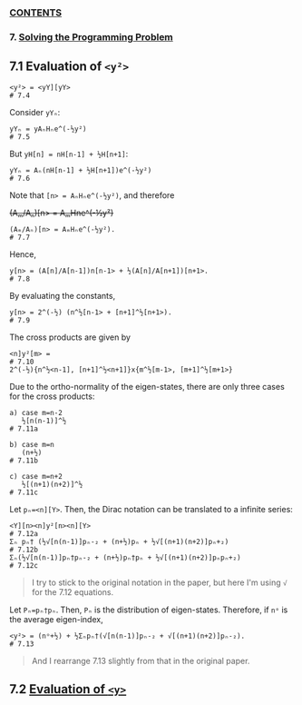 ### [CONTENTS](CONTENTS.md)

### 7. [Solving the Programming Problem](SOLVING.md)

## 7.1 Evaluation of `<y²>`

    <y²> = <yY][yY>                                                         # 7.4

Consider `yYₙ`:

    yYₙ = yAₙHₙe^(-½y²)                                                     # 7.5

But `yH[n] = nH[n-1] + ½H[n+1]`:

    yYₙ = Aₙ(nH[n-1] + ½H[n+1])e^(-½y²)                                     # 7.6

Note that `[n> = AₙHₙe^(-½y²)`, and therefore

~~(Aₘ/Aₙ)[n> = AₘHne^(-½y²)~~

    (Aₘ/Aₙ)[n> = AₘHₙe^(-½y²).                                              # 7.7

Hence,

    y[n> = (A[n]/A[n-1])n[n-1> + ½(A[n]/A[n+1])[n+1>.                       # 7.8

By evaluating the constants,

    y[n> = 2^(-½) (n^½[n-1> + [n+1]^½[n+1>).                                # 7.9

The cross products are given by

    <n]y²[m> =                                                              # 7.10
    2^(-½){n^½<n-1], [n+1]^½<n+1]}x{m^½[m-1>, [m+1]^½[m+1>}

Due to the ortho-normality of the eigen-states,
there are only three cases for the cross products:

    a) case m=n-2
       ½[n(n-1)]^½                                                          # 7.11a

    b) case m=n
       (n+½)                                                                # 7.11b

    c) case m=n+2
       ½[(n+1)(n+2)]^½                                                      # 7.11c

Let `pₙ=<n][Y>`.
Then, the Dirac notation can be translated to a infinite series:

    <Y][n><n]y²[n><n][Y>                                                    # 7.12a
    Σₙ pₙ† (½√[n(n-1)]pₙ-₂ + (n+½)pₙ + ½√[(n+1)(n+2)]pₙ+₂)                  # 7.12b
    Σₙ(½√[n(n-1)]pₙ†pₙ-₂ + (n+½)pₙ†pₙ + ½√[(n+1)(n+2)]pₙpₙ+₂)               # 7.12c

> I try to stick to the original notation in the paper, but
> here I'm using `√` for the 7.12 equations.

Let `Pₙ=pₙ†pₙ`.
Then, `Pₙ` is the distribution of eigen-states.
Therefore, if `nᵒ` is the average eigen-index,

    <y²> = (nᵒ+½) + ½Σₙpₙ†(√[n(n-1)]pₙ-₂ + √[(n+1)(n+2)]pₙ-₂).              # 7.13

> And I rearrange 7.13 slightly from that in the original paper.

## 7.2 [Evaluation of `<y>`](Y.md)
